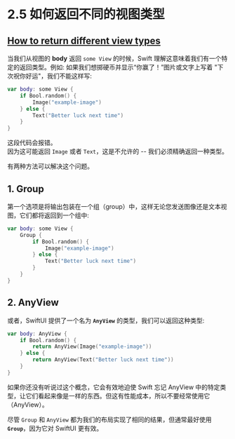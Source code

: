 # 2.5 如何返回不同的视图类型

## [How to return different view types](https://www.hackingwithswift.com/quick-start/swiftui/how-to-return-different-view-types)

当我们从视图的 **body** 返回 `some View` 的时候，Swift 理解这意味着我们有一个特定的返回类型。例如: 如果我们想掷硬币并显示“你赢了！”图片或文字上写着 "下次祝你好运"，我们不能这样写:

```swift
var body: some View {
    if Bool.random() {
        Image("example-image")
    } else {
        Text("Better luck next time")
    }
}
```

这段代码会报错。  
因为这可能返回 `Image` 或者 `Text`，这是不允许的 --  我们必须精确返回一种类型。

有两种方法可以解决这个问题。

## 1. Group

第一个选项是将输出包装在一个组（group）中，这样无论您发送图像还是文本视图，它们都将返回到一个组中:

```swift
var body: some View {
    Group {
        if Bool.random() {
            Image("example-image")
        } else {
            Text("Better luck next time")
        }
    }
}
```

## 2. AnyView

或者，SwiftUI 提供了一个名为 **`AnyView`** 的类型，我们可以返回这种类型:

```swift
var body: AnyView {
    if Bool.random() {
        return AnyView(Image("example-image"))
    } else {
        return AnyView(Text("Better luck next time"))
    }
}
```

如果你还没有听说过这个概念，它会有效地迫使 Swift 忘记 AnyView 中的特定类型，让它们看起来像是一样的东西。但这有性能成本，所以不要经常使用它（AnyView）。

尽管 `Group` 和 `AnyView` 都为我们的布局实现了相同的结果，但通常最好使用 **`Group`**，因为它对 SwiftUI 更有效。



































